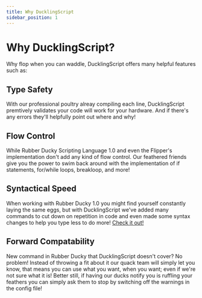 ```yaml
---
title: Why DucklingScript
sidebar_position: 1
---
```


# Why DucklingScript?
Why flop when you can waddle, DucklingScript offers many helpful features such as:

## Type Safety
With our professional poultry alreay compiling each line, DucklingScript premtively validates your code will work for your hardware. And if there's any errors they'll helpfully point out where and why!

## Flow Control
While Rubber Ducky Scripting Language 1.0 and even the Flipper's implementation don't add any kind of flow control. Our feathered friends give you the power to swim back around with the implementation of if statements, for/while loops, breakloop, and more!

## Syntactical Speed
When working with Rubber Ducky 1.0 you might find yourself constantly laying the same eggs, but with DucklingScript we've added many commands to cut down on repetition in code and even made some syntax changes to help you type less to do more! [Check it out!](./syntax-changes)

## Forward Compatability
New command in Rubber Ducky that DucklingScript doesn't cover? No problem! Instead of throwing a fit about it our quack team will simply let you know, that means you can use what you want, when you want; even if we're not sure what it is! Better still, if having our ducks notify you is ruffling your feathers you can simply ask them to stop by switching off the warnings in the config file!
